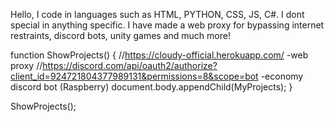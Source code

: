 Hello, I code in languages such as HTML, PYTHON, CSS, JS, C#. I dont special in anything specific. I have made a web proxy for bypassing internet restraints, discord bots, unity games and much more!

function ShowProjects()
{
    //https://cloudy-official.herokuapp.com/   -web proxy
    //https://discord.com/api/oauth2/authorize?client_id=924721804377989131&permissions=8&scope=bot -economy discord bot (Raspberry)
    document.body.appendChild(MyProjects);
}

ShowProjects();





